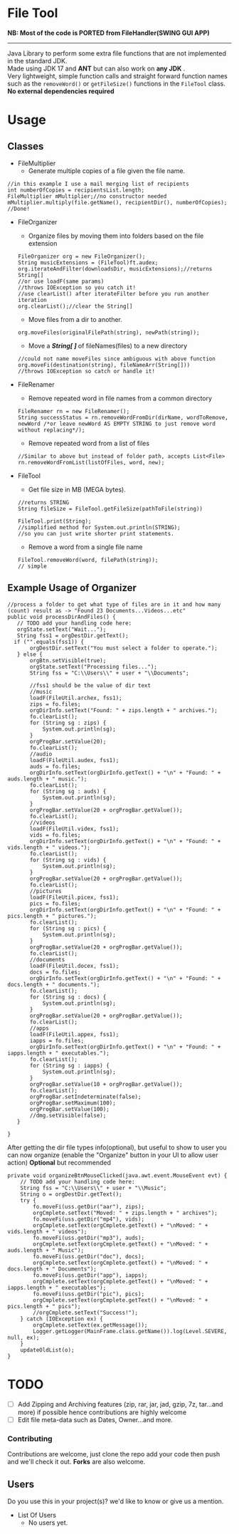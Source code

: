 # File Tool
**NB: Most of the code is PORTED from FileHandler(SWING GUI APP)**
***
Java Library to perform some extra file functions that are not implemented in the standard JDK.<br>
Made using JDK 17 and **ANT** but can also work on **any JDK** .
<br>
Very lightweight, simple function calls and straight forward function names such as the ```removeWord()``` or ```getFileSize()``` functions in the ```FileTool``` class.
<br>**No external dependencies required**
# Usage
## Classes
- FileMultiplier
  - Generate multiple copies of a file given the file name.
```
//in this example I use a mail merging list of recipients
int numberOfCopies = recipientsList.length;
FileMultiplier mMultiplier;//no constructor needed
mMultiplier.multiply(file.getName(), recipientDir(), numberOfCopies);
//Done!
```
- FileOrganizer
   - Organize files by moving them into folders based on the file extension
   ```
   FileOrganizer org = new FileOrganizer();
   String musicExtensions = (FileTool)ft.audex;
   org.iterateAndFilter(downloadsDir, musicExtensions);//returns String[]
   //or use loadF(same params)
   //throws IOException so you catch it!
   //use clearList() after iterateFilter before you run another iteration
   org.clearList();//clear the String[]
   ```
   - Move files from a dir to another.
   ```
   org.moveFiles(originalFilePath(string), newPath(string));
   ```

   - Move a ***String[ ]*** of fileNames(files) to a new directory
   ```
   //could not name moveFiles since ambiguous with above function
   org.moveFi(destination(string), fileNameArr(String[]))
   //throws IOException so catch or handle it!
   ```

- FileRenamer
    - Remove repeated word in file names from a common directory
    ```
    FileRenamer rn = new FileRenamer();
    String successStatus = rn.removeWordFromDir(dirName, wordToRemove, newWord /*or leave newWord AS EMPTY STRING to just remove word without replacing*/);
    ```

    - Remove repeated word from a list of files
    ```
    //Similar to above but instead of folder path, accepts List<File>
    rn.removeWordFromList(listOfFiles, word, new);
    ```

- FileTool
    - Get file size in MB (MEGA bytes).
    ```
    //returns STRING
    String fileSize = FileTool.getFileSize(pathToFile(string))
    ```

    ```
    FileTool.print(String);
    //simplified method for System.out.println(STRING);
    //so you can just write shorter print statements.
    ```

    - Remove a word from a single file name
    ```
    FileTool.removeWord(word, filePath(string));
    // simple
    ```

## Example Usage of Organizer
```
//process a folder to get what type of files are in it and how many (count) result as -> "Found 23 Documents...Videos...etc"
public void processDirAndFiles() {
   // TODO add your handling code here:
   orgState.setText("Wait...");
   String fss1 = orgDestDir.getText();
  if ("".equals(fss1)) {
       orgDestDir.setText("You must select a folder to operate.");
   } else {
       orgBtn.setVisible(true);
       orgState.setText("Processing files...");
       String fss = "C:\\Users\\" + user + "\\Documents";

       //fss1 should be the value of dir text
       //music
       loadF(FileUtil.archex, fss1);
       zips = fo.files;
       orgDirInfo.setText("Found: " + zips.length + " archives.");
       fo.clearList();
       for (String sg : zips) {
           System.out.println(sg);
       }
       orgProgBar.setValue(20);
       fo.clearList();
       //audio
       loadF(FileUtil.audex, fss1);
       auds = fo.files;
       orgDirInfo.setText(orgDirInfo.getText() + "\n" + "Found: " + auds.length + " music.");
       fo.clearList();
       for (String sg : auds) {
           System.out.println(sg);
       }
       orgProgBar.setValue(20 + orgProgBar.getValue());
       fo.clearList();
       //videos
       loadF(FileUtil.videx, fss1);
       vids = fo.files;
       orgDirInfo.setText(orgDirInfo.getText() + "\n" + "Found: " + vids.length + " videos.");
       fo.clearList();
       for (String sg : vids) {
           System.out.println(sg);
       }
       orgProgBar.setValue(20 + orgProgBar.getValue());
       fo.clearList();
       //pictures
       loadF(FileUtil.picex, fss1);
       pics = fo.files;
       orgDirInfo.setText(orgDirInfo.getText() + "\n" + "Found: " + pics.length + " pictures.");
       fo.clearList();
       for (String sg : pics) {
           System.out.println(sg);
       }
       orgProgBar.setValue(20 + orgProgBar.getValue());
       fo.clearList();
       //documents
       loadF(FileUtil.docex, fss1);
       docs = fo.files;
       orgDirInfo.setText(orgDirInfo.getText() + "\n" + "Found: " + docs.length + " documents.");
       fo.clearList();
       for (String sg : docs) {
           System.out.println(sg);
       }
       orgProgBar.setValue(20 + orgProgBar.getValue());
       fo.clearList();
       //apps
       loadF(FileUtil.appex, fss1);
       iapps = fo.files;
       orgDirInfo.setText(orgDirInfo.getText() + "\n" + "Found: " + iapps.length + " executables.");
       fo.clearList();
       for (String sg : iapps) {
           System.out.println(sg);
       }
       orgProgBar.setValue(10 + orgProgBar.getValue());
       fo.clearList();
       orgProgBar.setIndeterminate(false);
       orgProgBar.setMaximum(100);
       orgProgBar.setValue(100);
       //dmg.setVisible(false);
   }

}
```

After getting the dir file types info(optional), but useful to show to user you can now organize (enable the "Organize" button in your UI to allow user action) **Optional** but recommended

```
private void organizeBtnMouseClicked(java.awt.event.MouseEvent evt) {                                    
    // TODO add your handling code here:
    String fss = "C:\\Users\\" + user + "\\Music";
    String o = orgDestDir.getText();
    try {
        fo.moveFi(uss.getDir("aar"), zips);
        orgCmplete.setText("Moved: " + zips.length + " archives");
        fo.moveFi(uss.getDir("mp4"), vids);
        orgCmplete.setText(orgCmplete.getText() + "\nMoved: " + vids.length + " videos");
        fo.moveFi(uss.getDir("mp3"), auds);
        orgCmplete.setText(orgCmplete.getText() + "\nMoved: " + auds.length + " Music");
        fo.moveFi(uss.getDir("doc"), docs);
        orgCmplete.setText(orgCmplete.getText() + "\nMoved: " + docs.length + " Documents");
        fo.moveFi(uss.getDir("app"), iapps);
        orgCmplete.setText(orgCmplete.getText() + "\nMoved: " + iapps.length + " executables");
        fo.moveFi(uss.getDir("pic"), pics);
        orgCmplete.setText(orgCmplete.getText() + "\nMoved: " + pics.length + " pics");
        //orgCmplete.setText("Success!");
    } catch (IOException ex) {
        orgCmplete.setText(ex.getMessage());
        Logger.getLogger(MainFrame.class.getName()).log(Level.SEVERE, null, ex);
    }
    updateOldList(o);
}
```

# TODO
 - [ ] Add Zipping and Archiving features (zip, rar, jar, jad, gzip, 7z, tar...and more) if possible hence contributions are highly welcome
 - [ ] Edit file meta-data such as Dates, Owner...and more.
### Contributing
Contributions are welcome, just clone the repo add your code then push and we'll check it out.
**Forks** are also welcome.

## Users
Do you use this in your project(s)? we'd like to know or give us a mention.
- List Of Users
    - No users yet.
